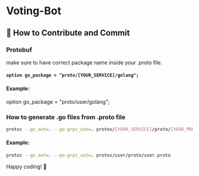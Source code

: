 #  Voting-Bot

## 🤝 How to Contribute and Commit

### Protobuf
make sure to have correct package name inside your .proto file.
#### ```option go_package = "proto/[YOUR_SERVICE]/golang";```
#### Example:
option go_package = "proto/user/golang";
### How to generate .go files from .proto file
```bash
protoc --go_out=. --go-grpc_out=. protos/[YOUR_SERVICE]/proto/[YOUR_PROTO_FILE.proto]
```
#### Example:
```bash
protoc --go_out=. --go-grpc_out=. protos/user/proto/user.proto
```

Happy coding! 🚀